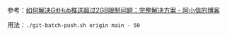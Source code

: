 参考：[如何解决GitHub推送超过2GB限制问题：完整解决方案 - 阿小信的博客](https://blog.axiaoxin.com/post/git-batch-push/)

用法：`./git-batch-push.sh origin main - 50`
